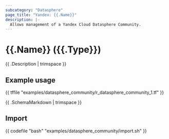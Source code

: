 ```yaml
---
subcategory: "Datasphere"
page_title: "Yandex: {{.Name}}"
description: |-
  Allows management of a Yandex Cloud Datasphere Community.
---
```


# {{.Name}} ({{.Type}})

{{ .Description | trimspace }}

## Example usage

{{ tffile "examples/datasphere_community/r_datasphere_community_1.tf" }}

{{ .SchemaMarkdown | trimspace }}

## Import

{{ codefile "bash" "examples/datasphere_community/import.sh" }}
